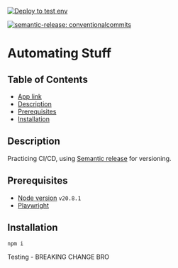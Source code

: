 [![Deploy to test env](https://github.com/nikolajovancevic/automating-stuff/actions/workflows/deploy.yml/badge.svg?branch=develop&event=push)](https://github.com/nikolajovancevic/automating-stuff/actions/workflows/deploy.yml)

[![semantic-release: conventionalcommits](https://img.shields.io/badge/semantic--release-conventionalcommits-e10079?logo=semantic-release)](https://github.com/semantic-release/semantic-release)

# Automating Stuff

## Table of Contents

- [App link](https://nikolajovancevic.github.io/automating-stuff/)
- [Description](#description)
- [Prerequisites](#prerequisites)
- [Installation](#installation)

## Description

Practicing CI/CD, using [Semantic release](https://semantic-release.gitbook.io/semantic-release) for versioning.

## Prerequisites

- [Node version](https://www.digitalocean.com/community/tutorials/how-to-install-node-js-on-ubuntu-22-04)
  `v20.8.1`
- [Playwright](https://playwright.dev/docs/intro)

## Installation

```
npm i
```

Testing - BREAKING CHANGE BRO
